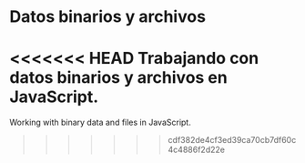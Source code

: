 # Datos binarios y archivos

<<<<<<< HEAD
Trabajando con datos binarios y archivos en JavaScript.
=======
Working with binary data and files in JavaScript.
>>>>>>> cdf382de4cf3ed39ca70cb7df60c4c4886f2d22e
